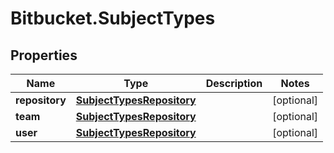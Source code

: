# Bitbucket.SubjectTypes

## Properties

Name | Type | Description | Notes
------------ | ------------- | ------------- | -------------
**repository** | [**SubjectTypesRepository**](SubjectTypesRepository.md) |  | [optional] 
**team** | [**SubjectTypesRepository**](SubjectTypesRepository.md) |  | [optional] 
**user** | [**SubjectTypesRepository**](SubjectTypesRepository.md) |  | [optional] 


